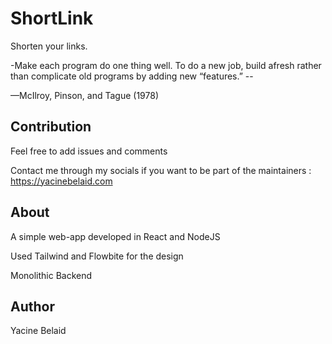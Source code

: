 # ShortLink
Shorten your links.

-Make each program do one thing well. To do a new job, build afresh rather than complicate old programs by adding new “features.” --

—McIlroy, Pinson, and Tague (1978)
## Contribution 
Feel free to add issues and comments

Contact me through my socials if you want to be part of the maintainers : https://yacinebelaid.com


## About
A simple web-app developed in React and NodeJS

Used Tailwind and Flowbite for the design

Monolithic Backend

## Author 
Yacine Belaid
